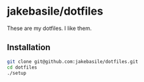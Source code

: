 # jakebasile/dotfiles

These are my dotfiles. I like them.

## Installation

```bash
git clone git@github.com:jakebasile/dotfiles.git
cd dotfiles
./setup
```

